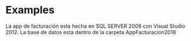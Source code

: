 # Examples
La app de facturación esta hecha en SQL SERVER 2008 con Visual Studio 2012. La base de datos
 esta dentro de la carpeta AppFacturacion2018
